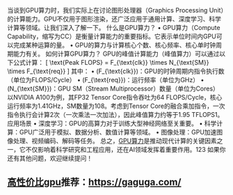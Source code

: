 当谈到GPU算力时，我们实际上在讨论图形处理器（Graphics Processing Unit）的计算能力。GPU不仅用于图形渲染，还广泛应用于通用计算、深度学习、科学计算等领域。让我们深入了解一下。
什么是GPU算力？
•	GPU算力（Compute Capability，缩写为CC）是衡量计算能力的重要指标。它表示单位时间内GPU可以完成某种运算的量。
•	GPU的算力与计算核心个数、核心频率、核心单时钟周期能力有关。
如何计算GPU算力？
GPU的峰值计算能力（峰值算力）可以通过以下公式计算：
[ \text{Peak FLOPS} = F_{\text{clk}} \times N_{\text{SM}} \times F_{\text{req}} ]
其中：
•	(F_{\text{clk}})：GPU的时钟周期内指令执行数（单位为FLOPS/Cycle）
•	(F_{\text{req}})：运行频率（单位为GHz）
•	(N_{\text{SM}})：GPU SM（Stream Multiprocessor）数量（单位为Cores）
以NVIDIA A100为例，其FP32 Tensor Core指令吞吐为64 FLOPS/Cycle，核心运行频率为1.41GHz，SM数量为108。考虑到Tensor Core的融合乘加指令，一次指令执行会计算2次（一次乘法一次加法），因此峰值算力约等于1.95 TFLOPS1。
应用场景
•	深度学习：GPU的高算力对于训练大型神经网络至关重要。
•	科学计算：GPU广泛用于模拟、数据分析、数值计算等领域。
•	图像处理：GPU加速图像处理、视频编码、解码等任务。
总之，[GPU算力](https://gaguga.com/)是推动现代计算的关键因素之一，它不仅影响着科学研究和工程应用，还在AI领域发挥着重要作用。123
如果你还有其他问题，欢迎继续提问！

## [高性价比gpu](https://gaguga.com/)推荐：https://gaguga.com/
